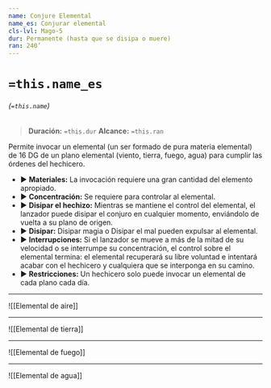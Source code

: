 ```yaml
---
name: Conjure Elemental
name_es: Conjurar elemental
cls-lvl: Mago-5
dur: Permanente (hasta que se disipa o muere)
ran: 240’
---
```

# `=this.name_es`
###### (`=this.name`)

>**Duración:** `=this.dur`
>**Alcance:** `=this.ran`

Permite invocar un elemental (un ser formado de pura materia elemental) de 16 DG de un plano elemental (viento, tierra, fuego, agua) para cumplir las órdenes del hechicero.
- ▶ **Materiales:** La invocación requiere una gran cantidad del elemento apropiado.
- ▶ **Concentración:** Se requiere para controlar al elemental.
- ▶ **Disipar el hechizo:** Mientras se mantiene el control del elemental, el lanzador puede disipar el conjuro en cualquier momento, enviándolo de vuelta a su plano de origen.
- ▶ **Disipar:** Disipar magia o Disipar el mal pueden expulsar al elemental.
- ▶ **Interrupciones:** Si el lanzador se mueve a más de la mitad de su velocidad o se interrumpe su concentración, el control sobre el elemental termina: el elemental recuperará su libre voluntad e intentará acabar con el hechicero y cualquiera que se interponga en su camino.
- ▶ **Restricciones:** Un hechicero solo puede invocar un elemental de cada plano cada día.

---

![[Elemental de aire]]

---

![[Elemental de tierra]]

---

![[Elemental de fuego]]

---

![[Elemental de agua]]